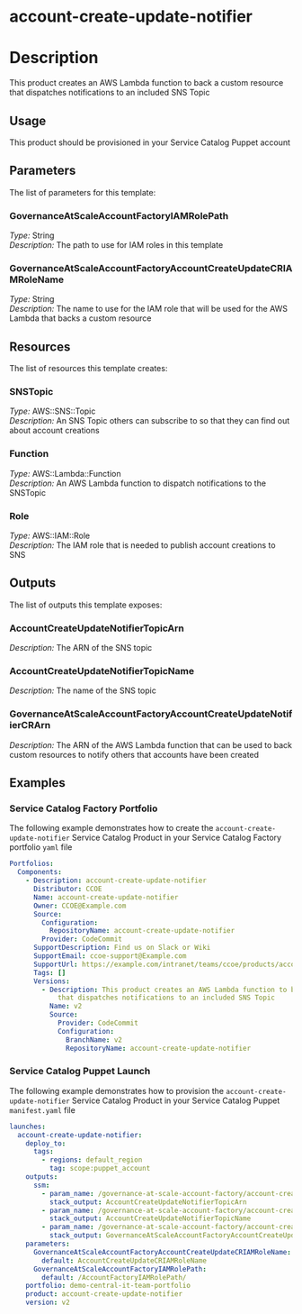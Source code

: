 # account-create-update-notifier
# Description
This product creates an AWS Lambda function to back a custom resource that dispatches notifications to an included SNS Topic
 
## Usage
This product should be provisioned in your Service Catalog Puppet account

## Parameters
The list of parameters for this template:

### GovernanceAtScaleAccountFactoryIAMRolePath 
*Type:* String  
*Description:* The path to use for IAM roles in this template 
### GovernanceAtScaleAccountFactoryAccountCreateUpdateCRIAMRoleName 
*Type:* String  
*Description:* The name to use for the IAM role that will be used for the AWS Lambda that backs a custom resource 

## Resources
The list of resources this template creates:

### SNSTopic 
*Type:* AWS::SNS::Topic  
*Description:* An SNS Topic others can subscribe to so that they can find out about account creations 
### Function 
*Type:* AWS::Lambda::Function  
*Description:* An AWS Lambda function to dispatch notifications to the SNSTopic 
### Role 
*Type:* AWS::IAM::Role  
*Description:* The IAM role that is needed to publish account creations to SNS
 

## Outputs
The list of outputs this template exposes:

### AccountCreateUpdateNotifierTopicArn 
*Description:* The ARN of the SNS topic  
### AccountCreateUpdateNotifierTopicName 
*Description:* The name of the SNS topic
### GovernanceAtScaleAccountFactoryAccountCreateUpdateNotifierCRArn 
*Description:* The ARN of the AWS Lambda function that can be used to back custom resources to notify others that accounts have been created
   
## Examples

### Service Catalog Factory Portfolio
The following example demonstrates how to create the `account-create-update-notifier` Service Catalog Product in your Service Catalog Factory portfolio `yaml` file
```yaml
Portfolios:
  Components:
    - Description: account-create-update-notifier
      Distributor: CCOE
      Name: account-create-update-notifier
      Owner: CCOE@Example.com
      Source:
        Configuration:
          RepositoryName: account-create-update-notifier
        Provider: CodeCommit
      SupportDescription: Find us on Slack or Wiki
      SupportEmail: ccoe-support@Example.com
      SupportUrl: https://example.com/intranet/teams/ccoe/products/account-factory
      Tags: []
      Versions:
        - Description: This product creates an AWS Lambda function to back a custom resource 
            that dispatches notifications to an included SNS Topic
          Name: v2
          Source:
            Provider: CodeCommit
            Configuration:
              BranchName: v2
              RepositoryName: account-create-update-notifier
```

### Service Catalog Puppet Launch
The following example demonstrates how to provision the `account-create-update-notifier` Service Catalog Product in your Service Catalog Puppet `manifest.yaml` file
```yaml
launches:
  account-create-update-notifier:
    deploy_to:
      tags:
        - regions: default_region
          tag: scope:puppet_account
    outputs:
      ssm:
        - param_name: /governance-at-scale-account-factory/account-create-update-notifier/AccountCreateUpdateNotifierTopicArn
          stack_output: AccountCreateUpdateNotifierTopicArn
        - param_name: /governance-at-scale-account-factory/account-create-update-notifier/AccountCreateUpdateNotifierTopicName
          stack_output: AccountCreateUpdateNotifierTopicName
        - param_name: /governance-at-scale-account-factory/account-create-update-notifier/GovernanceAtScaleAccountFactoryAccountCreateUpdateNotifierCRArn
          stack_output: GovernanceAtScaleAccountFactoryAccountCreateUpdateNotifierCRArn
    parameters:
      GovernanceAtScaleAccountFactoryAccountCreateUpdateCRIAMRoleName:
        default: AccountCreateUpdateCRIAMRoleName
      GovernanceAtScaleAccountFactoryIAMRolePath:
        default: /AccountFactoryIAMRolePath/
    portfolio: demo-central-it-team-portfolio
    product: account-create-update-notifier
    version: v2
```